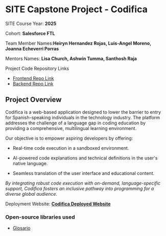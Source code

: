 
# SITE Capstone Project - Codifica

SITE Course Year: **2025**

Cohort: **Salesforce FTL**

Team Member Names:**Heiryn Hernandez Rojas, Luis-Angel Moreno, Joanna Echeverri Porras**

Mentors Names: **Lisa Church, Ashwin Tumma, Santhosh Raja**

Project Code Repository Links

* [Frontend Repo Link](https://github.com/FTLSunstack/FTLCapstone/tree/main/Backend)
* [Backend Repo Link](https://github.com/FTLSunstack/FTLCapstone/tree/main/Frontend)

## Project Overview

Codifica is a web-based application designed to lower the barrier to entry for Spanish-speaking individuals in the technology industry. The platform addresses the challenge of a language gap in coding education by providing a comprehensive, multilingual learning environment.

Our objective is to empower aspiring developers by offering:
  
  - Real-time code execution in a sandboxed environment.
  
  - AI-powered code explanations and technical definitions in the user's native language.
  
  - Seamless translation of the user interface and educational content.

*By integrating robust code execution with on-demand, language-specific support, Codifica fosters an inclusive pathway into programming for a diverse global audience.*

Deployment Website: **[Codifica Deployed Website](https://codifica.it.com/)**

### Open-source libraries used

- [Glosario](https://github.com/carpentries/glosario)
